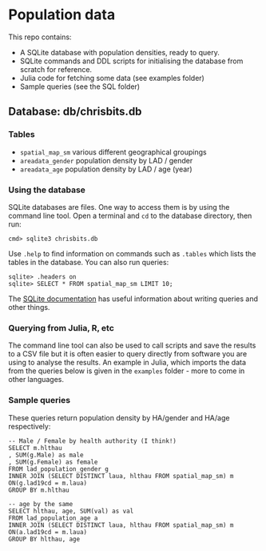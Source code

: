 # Population data
This repo contains:

- A SQLite database with population densities, ready to query.
- SQLite commands and DDL scripts for initialising the database from scratch for reference.
- Julia code for fetching some data (see examples folder)
- Sample queries (see the SQL folder)

## Database: db/chrisbits.db
### Tables
- `spatial_map_sm`  various different geographical groupings
- `areadata_gender` population density by LAD / gender
- `areadata_age`    population density by LAD / age (year)

### Using the database
SQLite databases are files. One way to access them is by using the command line tool. Open a terminal and `cd` to the database directory, then run:

```
cmd> sqlite3 chrisbits.db
```

Use `.help` to find information on commands such as `.tables` which lists the tables in the database. You can also run queries:

```
sqlite> .headers on
sqlite> SELECT * FROM spatial_map_sm LIMIT 10;
```

The [SQLite documentation][sqlite_docs] has useful information about writing queries and other things. 

### Querying from Julia, R, etc
The command line tool can also be used to call scripts and save the results to a CSV file but it is often easier to query directly from software you are using to analyse the results.  An example in Julia, which imports the data from the queries below is given in the `examples` folder - more to come in other languages.

### Sample queries

These queries return population density by HA/gender and HA/age respectively:

```
-- Male / Female by health authority (I think!)
SELECT m.hlthau
, SUM(g.Male) as male
, SUM(g.Female) as female
FROM lad_population_gender g
INNER JOIN (SELECT DISTINCT laua, hlthau FROM spatial_map_sm) m ON(g.lad19cd = m.laua)
GROUP BY m.hlthau

-- age by the same
SELECT hlthau, age, SUM(val) as val
FROM lad_population_age a
INNER JOIN (SELECT DISTINCT laua, hlthau FROM spatial_map_sm) m ON(a.lad19cd = m.laua)
GROUP BY hlthau, age
```

[sqlite_docs]: https://www.sqlite.org/docs.html
